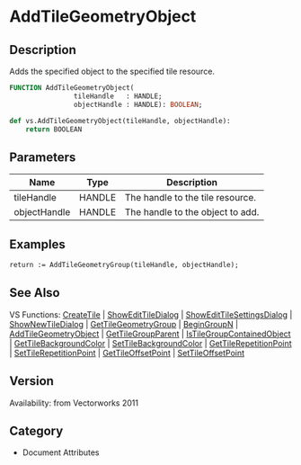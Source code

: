 # AddTileGeometryObject

## Description
Adds the specified object to the specified tile resource.

```pascal
FUNCTION AddTileGeometryObject(
				tileHandle   : HANDLE;
				objectHandle : HANDLE): BOOLEAN;
```

```python
def vs.AddTileGeometryObject(tileHandle, objectHandle):
    return BOOLEAN
```

## Parameters
|Name|Type|Description|
|---|---|---|
|tileHandle|HANDLE|The handle to the tile resource.|
|objectHandle|HANDLE|The handle to the object to add.|

## Examples
```pascal
return := AddTileGeometryGroup(tileHandle, objectHandle);
```

## See Also
VS Functions:
[CreateTile](CreateTile.md) 
| [ShowEditTileDialog](ShowEditTileDialog.md) 
| [ShowEditTileSettingsDialog](ShowEditTileSettingsDialog.md) 
| [ShowNewTileDialog](ShowNewTileDialog.md) 
| [GetTileGeometryGroup](GetTileGeometryGroup.md) 
| [BeginGroupN](BeginGroupN.md) 
| [AddTileGeometryObject](AddTileGeometryObject.md) 
| [GetTileGroupParent](GetTileGroupParent.md) 
| [IsTileGroupContainedObject](IsTileGroupContainedObject.md) 
| [GetTileBackgroundColor](GetTileBackgroundColor.md) 
| [SetTileBackgroundColor](SetTileBackgroundColor.md) 
| [GetTileRepetitionPoint](GetTileRepetitionPoint.md) 
| [SetTileRepetitionPoint](SetTileRepetitionPoint.md) 
| [GetTileOffsetPoint](GetTileOffsetPoint.md) 
| [SetTileOffsetPoint](SetTileOffsetPoint.md)

## Version
Availability: from Vectorworks 2011

## Category
* Document Attributes

